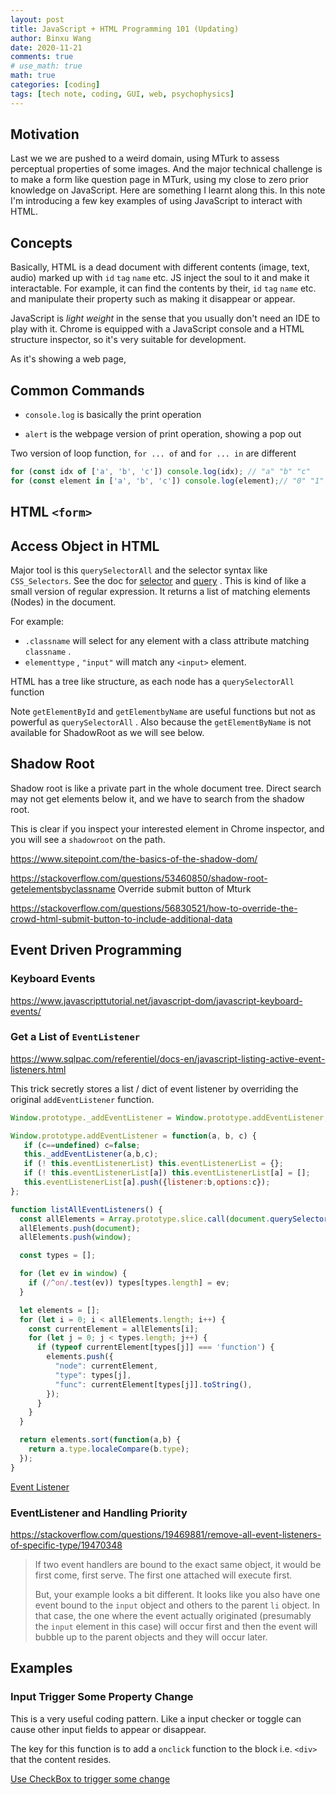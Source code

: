 ```yaml
---
layout: post
title: JavaScript + HTML Programming 101 (Updating)
author: Binxu Wang
date: 2020-11-21
comments: true
# use_math: true
math: true
categories: [coding]
tags: [tech note, coding, GUI, web, psychophysics]
---
```


## Motivation

Last we we are pushed to a weird domain, using MTurk to assess perceptual properties of some images. And the major technical challenge is to make a form like question page in MTurk, using my close to zero prior knowledge on JavaScript. Here are something I learnt along this. In this note I'm introducing a few key examples of using JavaScript to interact with HTML. 

## Concepts

Basically, HTML is a dead document with different contents (image, text, audio) marked up with `id` `tag` `name` etc. JS inject the soul to it and make it interactable. For example, it can find the contents by their, `id` `tag` `name` etc. and manipulate their property such as making it disappear or appear. 

JavaScript is *light weight* in the sense that you usually don't need an IDE to play with it. Chrome is equipped with a JavaScript console and a HTML structure inspector, so it's very suitable for development. 

As it's showing a web page, 

## Common Commands

* `console.log` is basically the print operation

* `alert` is the webpage version of print operation, showing a pop out

Two version of loop function, `for ... of`  and `for ... in` are different 

```javascript
for (const idx of ['a', 'b', 'c']) console.log(idx); // "a" "b" "c"
for (const element in ['a', 'b', 'c']) console.log(element);// "0" "1" "2"
```



## HTML `<form>`



## Access Object in HTML

Major tool is this `querySelectorAll` and the selector syntax like `CSS_Selectors`. See the doc for [selector](https://developer.mozilla.org/en-US/docs/Web/CSS/CSS_Selectors) and [query](https://developer.mozilla.org/en-US/docs/Web/API/Element/querySelectorAll) . This is kind of like a small version of regular expression. It returns a list of matching elements (Nodes) in the document.

For example:

* `.classname` will select for any element with a class attribute matching `classname` . 
* `elementtype` , `"input"` will match any `<input>` element.

HTML has a tree like structure, as each node has a `querySelectorAll` function



Note `getElementById` and `getElementbyName` are useful functions but not as powerful as `querySelectorAll` . Also because the `getElementByName` is not available for ShadowRoot as we will see below. 



## Shadow Root

Shadow root is like a private part in the whole document tree. Direct search may not get elements below it, and we have to search from the shadow root. 

This is clear if you inspect your interested element in Chrome inspector, and you will see a `shadowroot` on the path. 

https://www.sitepoint.com/the-basics-of-the-shadow-dom/

https://stackoverflow.com/questions/53460850/shadow-root-getelementsbyclassname
Override submit button of Mturk 

https://stackoverflow.com/questions/56830521/how-to-override-the-crowd-html-submit-button-to-include-additional-data



## Event Driven Programming

### Keyboard Events



https://www.javascripttutorial.net/javascript-dom/javascript-keyboard-events/

### Get a List of `EventListener`

https://www.sqlpac.com/referentiel/docs-en/javascript-listing-active-event-listeners.html

This trick secretly stores a list / dict of event listener by overriding the original `addEventListener` function. 

```javascript
Window.prototype._addEventListener = Window.prototype.addEventListener;

Window.prototype.addEventListener = function(a, b, c) {
   if (c==undefined) c=false;
   this._addEventListener(a,b,c);
   if (! this.eventListenerList) this.eventListenerList = {};
   if (! this.eventListenerList[a]) this.eventListenerList[a] = [];
   this.eventListenerList[a].push({listener:b,options:c});
};
```







```javascript
function listAllEventListeners() {
  const allElements = Array.prototype.slice.call(document.querySelectorAll('*'));
  allElements.push(document);
  allElements.push(window);

  const types = [];

  for (let ev in window) {
    if (/^on/.test(ev)) types[types.length] = ev;
  }

  let elements = [];
  for (let i = 0; i < allElements.length; i++) {
    const currentElement = allElements[i];
    for (let j = 0; j < types.length; j++) {
      if (typeof currentElement[types[j]] === 'function') {
        elements.push({
          "node": currentElement,
          "type": types[j],
          "func": currentElement[types[j]].toString(),
        });
      }
    }
  }

  return elements.sort(function(a,b) {
    return a.type.localeCompare(b.type);
  });
}
```



[Event Listener](https://developer.mozilla.org/zh-CN/docs/Web/API/EventTarget/removeEventListener)

### EventListener and Handling Priority

https://stackoverflow.com/questions/19469881/remove-all-event-listeners-of-specific-type/19470348

> If two event handlers are bound to the exact same object, it would be first come, first serve. The first one attached will execute first.
>
> But, your example looks a bit different. It looks like you also have one event bound to the `input` object and others to the parent `li` object. In that case, the one where the event actually originated (presumably the `input` element in this case) will occur first and then the event will bubble up to the parent objects and they will occur later.

## Examples

### Input Trigger Some Property Change

This is a very useful coding pattern. Like a input checker or toggle can cause other input fields to appear or disappear. 

The key for this function is to add a `onclick` function to the block i.e. `<div>` that the content resides. 

[Use CheckBox to trigger some change](https://stackoverflow.com/questions/4471401/getting-value-of-html-checkbox-from-onclick-onchange-events)

